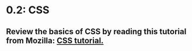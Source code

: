 # 0.2: CSS
## Review the basics of CSS by reading this tutorial from Mozilla: [CSS tutorial.](https://developer.mozilla.org/en-US/docs/Learn/Getting_started_with_the_web/CSS_basics)
